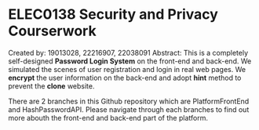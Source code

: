 <h1>ELEC0138 Security and Privacy Courserwork</h1>

Created by: 19013028, 22216907, 22038091
Abstract: This is a completely self-designed **Password Login System** on the front-end and back-end. We simulated the scenes of user registration and login in real web pages. We **encrypt** the user information on the back-end and adopt **hint** method to prevent the **clone** website.

There are 2 branches in this Github repository which are PlatformFrontEnd and HashPasswordAPI. Please navigate through each branches to find out more abouth the front-end and back-end part of the platform. 
